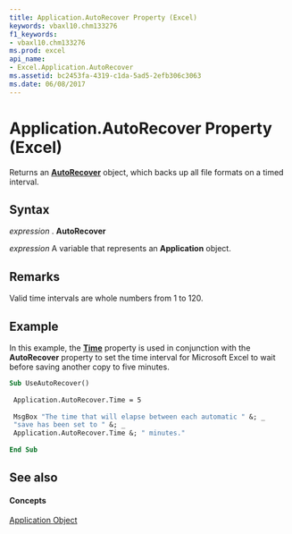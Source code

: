 ```yaml
---
title: Application.AutoRecover Property (Excel)
keywords: vbaxl10.chm133276
f1_keywords:
- vbaxl10.chm133276
ms.prod: excel
api_name:
- Excel.Application.AutoRecover
ms.assetid: bc2453fa-4319-c1da-5ad5-2efb306c3063
ms.date: 06/08/2017
---
```



# Application.AutoRecover Property (Excel)

Returns an **[AutoRecover](autorecover-object-excel.md)** object, which backs up all file formats on a timed interval.


## Syntax

 _expression_ . **AutoRecover**

 _expression_ A variable that represents an **Application** object.


## Remarks

Valid time intervals are whole numbers from 1 to 120.


## Example

In this example, the **[Time](autorecover-time-property-excel.md)** property is used in conjunction with the **AutoRecover** property to set the time interval for Microsoft Excel to wait before saving another copy to five minutes.


```vb
Sub UseAutoRecover() 
 
 Application.AutoRecover.Time = 5 
 
 MsgBox "The time that will elapse between each automatic " &; _ 
 "save has been set to " &; _ 
 Application.AutoRecover.Time &; " minutes." 
 
End Sub
```


## See also


#### Concepts


[Application Object](application-object-excel.md)

